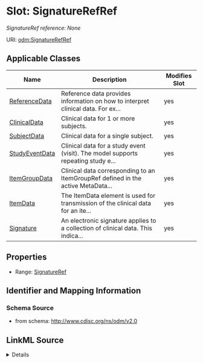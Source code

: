 # Slot: SignatureRefRef


_SignatureRef reference: None_



URI: [odm:SignatureRefRef](http://www.cdisc.org/ns/odm/v2.0/SignatureRefRef)



<!-- no inheritance hierarchy -->




## Applicable Classes

| Name | Description | Modifies Slot |
| --- | --- | --- |
[ReferenceData](ReferenceData.md) | Reference data provides information on how to interpret clinical data. For ex... |  yes  |
[ClinicalData](ClinicalData.md) | Clinical data for 1 or more subjects. |  yes  |
[SubjectData](SubjectData.md) | Clinical data for a single subject. |  yes  |
[StudyEventData](StudyEventData.md) | Clinical data for a study event (visit). The model supports repeating study e... |  yes  |
[ItemGroupData](ItemGroupData.md) | Clinical data corresponding to an ItemGroupRef defined in the active MetaData... |  yes  |
[ItemData](ItemData.md) | The ItemData element is used for transmission of the clinical data for an ite... |  yes  |
[Signature](Signature.md) | An electronic signature applies to a collection of clinical data. This indica... |  yes  |







## Properties

* Range: [SignatureRef](SignatureRef.md)





## Identifier and Mapping Information







### Schema Source


* from schema: http://www.cdisc.org/ns/odm/v2.0




## LinkML Source

<details>
```yaml
name: SignatureRefRef
description: 'SignatureRef reference: None'
from_schema: http://www.cdisc.org/ns/odm/v2.0
rank: 1000
identifier: false
alias: SignatureRefRef
domain_of:
- ReferenceData
- ClinicalData
- SubjectData
- StudyEventData
- ItemGroupData
- ItemData
- Signature
range: SignatureRef

```
</details>